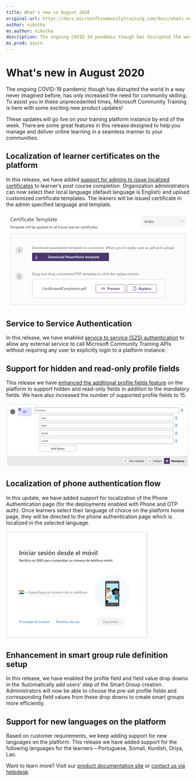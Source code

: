 ```yaml
---
title: What's new in August 2020
original-url: https://docs.microsoftcommunitytraining.com/docs/whats-new-in-august-2020
author: nikotha
ms.author: nikotha
description: The ongoing COVID-19 pandemic though has disrupted the world in a way never imagined before, has only increased the need for community skilling.
ms.prod: azure
---
```


# What's new in August 2020
The ongoing COVID-19 pandemic though has disrupted the world in a way never imagined before, has only increased the need for community skilling. To assist you in these unprecedented times, Microsoft Community Training is here with some exciting new product updates! 

These updates will go live on your training platform instance by end of the week. There are some great features in this release designed to help you manage and deliver online learning in a seamless manner to your communities.

## Localization of learner certificates on the platform 
In this release, we have added [support for admins to issue localized certificates](../../settings/5_customize-the-certificate-template.md) to learner’s post course completion. Organization administrators can now select their local language (default language is English) and upload customized certificate templates. The leaners will be issued certificate in the admin specified language and template.

![Localization of learner certificates on the platform](../../media/image%28336%29.png)

## Service to Service Authentication
In this release, we have enabled [service to service (S2S) authentication](../../rest-api-management/3_service-to-service-authentication.md) to allow any external service to call Microsoft Community Training APIs without requiring any user to explicitly login to a platform instance. 

## Support for hidden and read-only profile fields
This release we have [enhanced the additional profile fields feature](../../settings/4_add-additional-profile-fields-for-user-information.md) on the platform to support hidden and read-only fields in addition to the mandatory fields. We have also increased the number of supported profile fields to 15.

![Support for hidden and read-only profile fields](../../media/image%28337%29.png)

## Localization of phone authentication flow 
In this update, we have added support for localization of the Phone Authentication page (for the deployments enabled with Phone and OTP auth). Once learners select their language of choice on the platform home page, they will be directed to the phone authentication page which is localized in the selected language.

![Localization of phone authentication flow](../../media/image%28352%29.png)

## Enhancement in smart group rule definition setup
In this release, we have enabled the profile field and field value drop downs in the ‘Automatically add users’ step of the Smart Group creation. Administrators will now be able to choose the pre-set profile fields and corresponding field values from these drop downs to create smart groups more efficiently. 

## Support for new languages on the platform  
Based on customer requirements, we keep adding support for new languages on the platform. This release we have added support for the following languages for the learners – Portuguese, Somali, Kurdish, Oriya, Lao.

Want to learn more? Visit our [product documentation site](../../whats-new-in-microsoft-community-training/2020/5_whats-new-in-august-2020.md) or [contact us via helpdesk](https://go.microsoft.com/fwlink/?linkid=2104630).